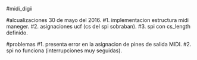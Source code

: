 #midi_digii

#alcualizaciones 30 de mayo del 2016.
#1. implementacion estructura midi maneger.
#2. asignaciones ucf (cs del spi sobraban).
#3. spi con cs_length definido.

#problemas
#1. presenta error en la asignacion de pines de salida MIDI.
#2. spi no funciona (interrupciones muy seguidas).
